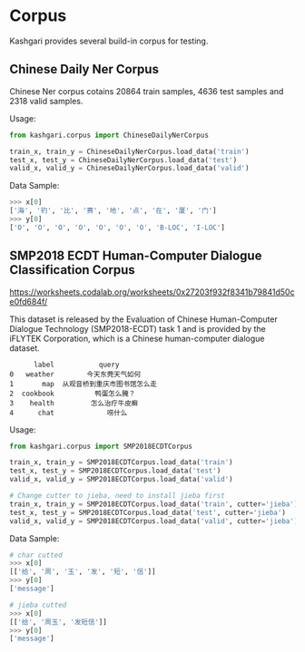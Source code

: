 # Corpus

Kashgari provides several build-in corpus for testing.

## Chinese Daily Ner Corpus
Chinese Ner corpus cotains 20864 train samples, 4636 test samples and 2318 valid samples.

Usage:

```python
from kashgari.corpus import ChineseDailyNerCorpus

train_x, train_y = ChineseDailyNerCorpus.load_data('train')
test_x, test_y = ChineseDailyNerCorpus.load_data('test')
valid_x, valid_y = ChineseDailyNerCorpus.load_data('valid')
```

Data Sample:

```python
>>> x[0] 
['海', '钓', '比', '赛', '地', '点', '在', '厦', '门']
>>> y[0] 
['O', 'O', 'O', 'O', 'O', 'O', 'O', 'B-LOC', 'I-LOC']
```

## SMP2018 ECDT Human-Computer Dialogue Classification Corpus

https://worksheets.codalab.org/worksheets/0x27203f932f8341b79841d50ce0fd684f/

This dataset is released by the Evaluation of Chinese Human-Computer Dialogue Technology (SMP2018-ECDT)
task 1 and is provided by the iFLYTEK Corporation, which is a Chinese human-computer dialogue dataset.

```
      label           query
0   weather        今天东莞天气如何
1       map  从观音桥到重庆市图书馆怎么走
2  cookbook          鸭蛋怎么腌？
3    health         怎么治疗牛皮癣
4      chat             唠什么
```

Usage:

```python
from kashgari.corpus import SMP2018ECDTCorpus

train_x, train_y = SMP2018ECDTCorpus.load_data('train')
test_x, test_y = SMP2018ECDTCorpus.load_data('test')
valid_x, valid_y = SMP2018ECDTCorpus.load_data('valid')

# Change cutter to jieba, need to install jieba first
train_x, train_y = SMP2018ECDTCorpus.load_data('train', cutter='jieba')
test_x, test_y = SMP2018ECDTCorpus.load_data('test', cutter='jieba')
valid_x, valid_y = SMP2018ECDTCorpus.load_data('valid', cutter='jieba')
```

Data Sample:

```python
# char cutted
>>> x[0] 
[['给', '周', '玉', '发', '短', '信']]
>>> y[0] 
['message']

# jieba cutted
>>> x[0] 
[['给', '周玉', '发短信']]
>>> y[0] 
['message']
```